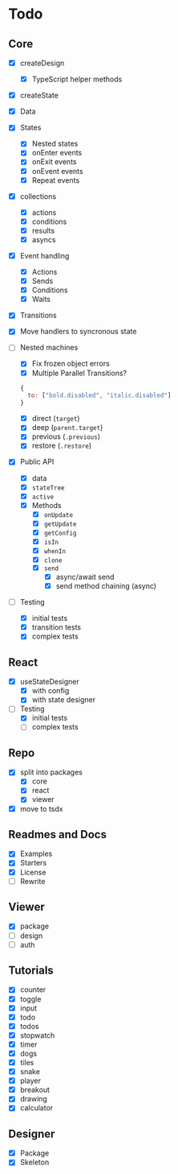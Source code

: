 # Todo

## Core

- [x] createDesign
  - [x] TypeScript helper methods
- [x] createState
- [x] Data
- [x] States
  - [x] Nested states
  - [x] onEnter events
  - [x] onExit events
  - [x] onEvent events
  - [x] Repeat events
- [x] collections
  - [x] actions
  - [x] conditions
  - [x] results
  - [x] asyncs
- [x] Event handling
  - [x] Actions
  - [x] Sends
  - [x] Conditions
  - [x] Waits
- [x] Transitions
- [x] Move handlers to syncronous state
- [ ] Nested machines

  - [x] Fix frozen object errors
  - [x] Multiple Parallel Transitions?

  ```js
  {
    to: ["bold.disabled", "italic.disabled"]
  }
  ```

  - [x] direct (`target`)
  - [x] deep (`parent.target`)
  - [x] previous (`.previous`)
  - [x] restore (`.restore`)

- [x] Public API
  - [x] data
  - [x] `stateTree`
  - [x] `active`
  - [x] Methods
    - [x] `onUpdate`
    - [x] `getUpdate`
    - [x] `getConfig`
    - [x] `isIn`
    - [x] `whenIn`
    - [x] `clone`
    - [x] `send`
      - [x] async/await send
      - [x] send method chaining (async)
- [ ] Testing
  - [x] initial tests
  - [x] transition tests
  - [x] complex tests

## React

- [x] useStateDesigner
  - [x] with config
  - [x] with state designer
- [ ] Testing
  - [x] initial tests
  - [ ] complex tests

## Repo

- [x] split into packages
  - [x] core
  - [x] react
  - [x] viewer
- [x] move to tsdx

## Readmes and Docs

- [x] Examples
- [x] Starters
- [x] License
- [ ] Rewrite

## Viewer

- [x] package
- [ ] design
- [ ] auth

## Tutorials

- [x] counter
- [x] toggle
- [x] input
- [x] todo
- [x] todos
- [x] stopwatch
- [x] timer
- [x] dogs
- [x] tiles
- [x] snake
- [x] player
- [x] breakout
- [x] drawing
- [x] calculator

## Designer

- [x] Package
- [x] Skeleton
